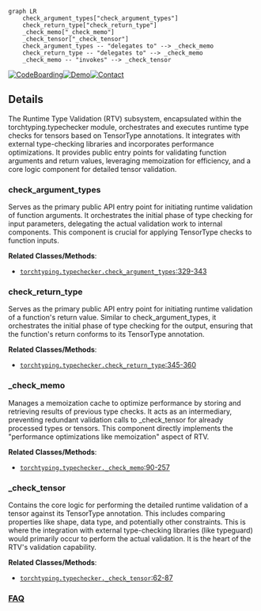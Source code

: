```mermaid
graph LR
    check_argument_types["check_argument_types"]
    check_return_type["check_return_type"]
    _check_memo["_check_memo"]
    _check_tensor["_check_tensor"]
    check_argument_types -- "delegates to" --> _check_memo
    check_return_type -- "delegates to" --> _check_memo
    _check_memo -- "invokes" --> _check_tensor
```

[![CodeBoarding](https://img.shields.io/badge/Generated%20by-CodeBoarding-9cf?style=flat-square)](https://github.com/CodeBoarding/GeneratedOnBoardings)[![Demo](https://img.shields.io/badge/Try%20our-Demo-blue?style=flat-square)](https://www.codeboarding.org/demo)[![Contact](https://img.shields.io/badge/Contact%20us%20-%20contact@codeboarding.org-lightgrey?style=flat-square)](mailto:contact@codeboarding.org)

## Details

The Runtime Type Validation (RTV) subsystem, encapsulated within the torchtyping.typechecker module, orchestrates and executes runtime type checks for tensors based on TensorType annotations. It integrates with external type-checking libraries and incorporates performance optimizations. It provides public entry points for validating function arguments and return values, leveraging memoization for efficiency, and a core logic component for detailed tensor validation.

### check_argument_types
Serves as the primary public API entry point for initiating runtime validation of function arguments. It orchestrates the initial phase of type checking for input parameters, delegating the actual validation work to internal components. This component is crucial for applying TensorType checks to function inputs.


**Related Classes/Methods**:

- <a href="https://github.com/patrick-kidger/torchtyping/blob/master/torchtyping/typechecker.py#L329-L343" target="_blank" rel="noopener noreferrer">`torchtyping.typechecker.check_argument_types`:329-343</a>


### check_return_type
Serves as the primary public API entry point for initiating runtime validation of a function's return value. Similar to check_argument_types, it orchestrates the initial phase of type checking for the output, ensuring that the function's return conforms to its TensorType annotation.


**Related Classes/Methods**:

- <a href="https://github.com/patrick-kidger/torchtyping/blob/master/torchtyping/typechecker.py#L345-L360" target="_blank" rel="noopener noreferrer">`torchtyping.typechecker.check_return_type`:345-360</a>


### _check_memo
Manages a memoization cache to optimize performance by storing and retrieving results of previous type checks. It acts as an intermediary, preventing redundant validation calls to _check_tensor for already processed types or tensors. This component directly implements the "performance optimizations like memoization" aspect of RTV.


**Related Classes/Methods**:

- <a href="https://github.com/patrick-kidger/torchtyping/blob/master/torchtyping/typechecker.py#L90-L257" target="_blank" rel="noopener noreferrer">`torchtyping.typechecker._check_memo`:90-257</a>


### _check_tensor
Contains the core logic for performing the detailed runtime validation of a tensor against its TensorType annotation. This includes comparing properties like shape, data type, and potentially other constraints. This is where the integration with external type-checking libraries (like typeguard) would primarily occur to perform the actual validation. It is the heart of the RTV's validation capability.


**Related Classes/Methods**:

- <a href="https://github.com/patrick-kidger/torchtyping/blob/master/torchtyping/typechecker.py#L62-L87" target="_blank" rel="noopener noreferrer">`torchtyping.typechecker._check_tensor`:62-87</a>




### [FAQ](https://github.com/CodeBoarding/GeneratedOnBoardings/tree/main?tab=readme-ov-file#faq)